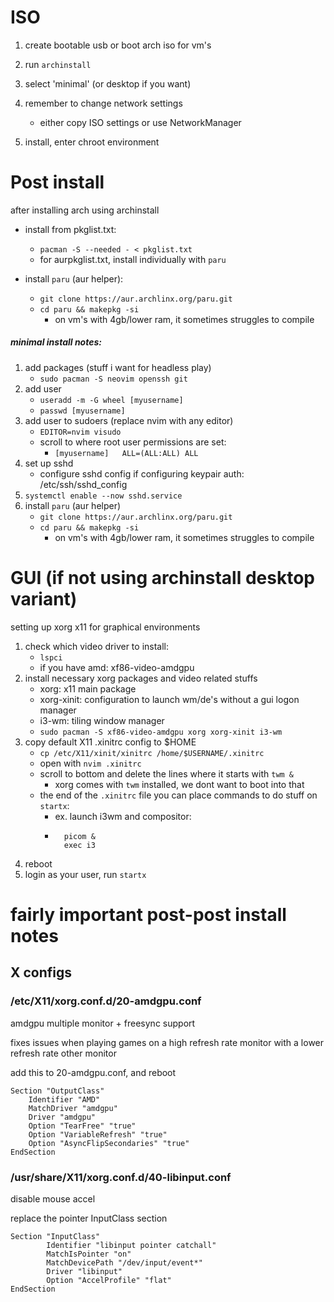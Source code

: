 # ISO

1. create bootable usb or boot arch iso for vm's
2. run `archinstall`
3. select 'minimal' (or desktop if you want)
4. remember to change network settings
	- either copy ISO settings or use NetworkManager

5. install, enter chroot environment

# Post install

after installing arch using archinstall

- install from pkglist.txt:
    - `pacman -S --needed - < pkglist.txt`
    - for aurpkglist.txt, install individually with `paru`

- install `paru` (aur helper):
	- `git clone https://aur.archlinx.org/paru.git`
	- `cd paru && makepkg -si`
		- on vm's with 4gb/lower ram, it sometimes struggles to compile

##### minimal install notes:

1. add packages (stuff i want for headless play)
	- `sudo pacman -S neovim openssh git`
2. add user
	- `useradd -m -G wheel [myusername]`
	- `passwd [myusername]`
3. add user to sudoers (replace nvim with any editor)
	- `EDITOR=nvim visudo`
	- scroll to where root user permissions are set:
		- `[myusername]   ALL=(ALL:ALL) ALL`
4. set up sshd
	- configure sshd config if configuring keypair auth: /etc/ssh/sshd_config
5. `systemctl enable --now sshd.service`
6. install `paru` (aur helper)
	- `git clone https://aur.archlinx.org/paru.git`
	- `cd paru && makepkg -si`
		- on vm's with 4gb/lower ram, it sometimes struggles to compile

# GUI (if not using archinstall desktop variant)


setting up xorg x11 for graphical environments

1. check which video driver to install:
	- `lspci`
	- if you have amd: xf86-video-amdgpu
2. install necessary xorg packages and video related stuffs
	- xorg: x11 main package
	- xorg-xinit: configuration to launch wm/de's without a gui logon manager
	- i3-wm: tiling window manager
	- `sudo pacman -S xf86-video-amdgpu xorg xorg-xinit i3-wm`
3. copy default X11 .xinitrc config to $HOME
	- `cp /etc/X11/xinit/xinitrc /home/$USERNAME/.xinitrc`
	- open with `nvim .xinitrc`
	- scroll to bottom and delete the lines where it starts with `twm &`
		- xorg comes with `twm` installed, we dont want to boot into that
	- the end of the `.xinitrc` file you can place commands to do stuff on `startx`:
		- ex. launch i3wm and compositor:
		- ```
			picom &
			exec i3
		  ```
4. reboot
5. login as your user, run `startx`

# fairly important post-post install notes

## X configs

### /etc/X11/xorg.conf.d/20-amdgpu.conf

amdgpu multiple monitor + freesync support

fixes issues when playing games on a high refresh rate
monitor with a lower refresh rate other monitor

add this to 20-amdgpu.conf, and reboot

```
Section "OutputClass"
	Identifier "AMD"
	MatchDriver "amdgpu"
	Driver "amdgpu"
	Option "TearFree" "true"
	Option "VariableRefresh" "true"
	Option "AsyncFlipSecondaries" "true"
EndSection
```

### /usr/share/X11/xorg.conf.d/40-libinput.conf

disable mouse accel

replace the pointer InputClass section

```
Section "InputClass"
        Identifier "libinput pointer catchall"
        MatchIsPointer "on"
        MatchDevicePath "/dev/input/event*"
        Driver "libinput"
	    Option "AccelProfile" "flat"
EndSection
```


